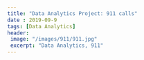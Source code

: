 ```yaml
---
title: "Data Analytics Project: 911 calls"
date : 2019-09-9
tags: [Data Analytics]
header:
 image: "/images/911/911.jpg"
 excerpt: "Data Analytics, 911"
---
```

